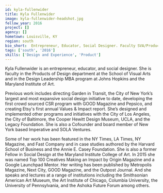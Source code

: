 ```yaml
---
id: kyla-fullenwider
title: Kyla Fullenwider
image: kyla-fullenwider-headshot.jpg
fellow_year: 2016
project: []
agency: []
hometown: Louisville, KY
region: south
bio_short:  Entrepreneur, Educator, Social Designer. Faculty SVA/Products of Design MICA/Johns Hopkins/ Design Leadership MBA. Cofounder Imperative.
tags: ['south', '2016']
skills: ['Design and Experience', 'Product']
---
```


 Kyla Fullenwider is an entrepreneur, educator, and social designer. She is faculty in the Products of Design department at the School of Visual Arts and in the Design Leadership MBA program at Johns Hopkins and the Maryland Institute of Art.

Previous work includes directing Garden in Transit, the City of New York’s largest and most expansive social design initiative to date, developing the first crowd sourced CSR program with GOOD Magazine and Pepsico, and creating Etsy's first annual Values & Impact report. She’s designed and implemented other programs and initiatives with the City of Los Angeles, the City of Baltimore, the Cooper Hewitt Design Museum, UCLA, and the Legacy Foundation. She is also a Cofounder and board member of New York based Imperative and SOLA Ventures.

Some of her work has been featured in the NY Times, LA Times, NY Magazine, and Fast Company and in case studies authored by the Harvard School of Business and the Annie E. Casey Foundation. She is also a former Fellow in Social Design at the Maryland Institute College of Art. In 2015 she was named Top 100 Creatives Making an Impact by Origin Magazine and a Google Launchpad Mentor. Her writing has been published by Metropolis Magazine, Next City, GOOD Magazine, and the Outpost Journal. And she speaks and lectures at a range of institutions including the Smithsonian American Art Museum, the Art Institute of Chicago, Columbia University, the University of Pennsylvania, and the Ashoka Future Forum among others.
